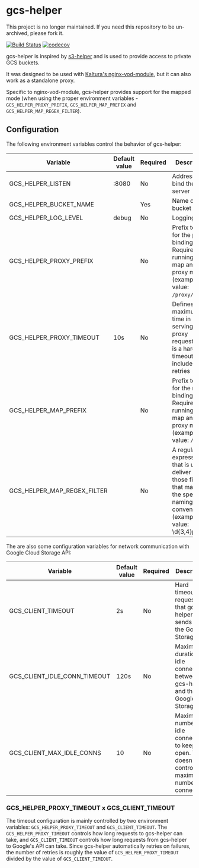 # gcs-helper

This project is no longer maintained. If you need this repository to be un-archived, please fork it.

[![Build Status](https://cloud.drone.io/api/badges/nytimes/gcs-helper/status.svg)](https://cloud.drone.io/nytimes/gcs-helper)
[![codecov](https://codecov.io/gh/nytimes/gcs-helper/branch/master/graph/badge.svg)](https://codecov.io/gh/nytimes/gcs-helper)

gcs-helper is inspired by
[s3-helper](https://github.com/crunchyroll/evs-s3helper) and is used to provide
access to private GCS buckets.

It was designed to be used with [Kaltura's
nginx-vod-module](https://github.com/kaltura/nginx-vod-module), but it can also
work as a standalone proxy.

Specific to nginx-vod-module, gcs-helper provides support for the mapped mode
(when using the proper environment variables - ``GCS_HELPER_PROXY_PREFIX``,
``GCS_HELPER_MAP_PREFIX`` and ``GCS_HELPER_MAP_REGEX_FILTER``).

## Configuration

The following environment variables control the behavior of gcs-helper:

| Variable                         | Default value | Required | Description                                                                                                  |
| -------------------------------- | ------------- | -------- | ----------------------------------------------------------------------------------------------------------------------------------------------------------------------- |
| GCS_HELPER_LISTEN                | :8080         | No       | Address to bind the server                                                                                                                                               |
| GCS_HELPER_BUCKET_NAME           |               | Yes      | Name of the bucket                                                                                                                                                       |
| GCS_HELPER_LOG_LEVEL             | debug         | No       | Logging level                                                                                                                                                           |
| GCS_HELPER_PROXY_PREFIX          |               | No       | Prefix to use for the proxy binding. Required if running in map and proxy modes (example value: ``/proxy/``)                                                        |
| GCS_HELPER_PROXY_TIMEOUT         | 10s           | No       | Defines the maximum time in serving the proxy requests, this is a hard timeout and includes retries                                                                    |
| GCS_HELPER_MAP_PREFIX            |               | No       | Prefix to use for the map binding. Required if running in map and proxy modes (example value: ``/map/``)                                                                |
| GCS_HELPER_MAP_REGEX_FILTER      |               | No       | A regular expression that is used to deliver only those files that match the specified naming convention (example value: \d{3,4}p(\.mp4|[a-z0-9_-]{37}\.(vtt|srt))$) |

The are also some configuration variables for network communication with Google
Cloud Storage API:

| Variable                     | Default value | Required | Description                                                                                                  |
| ---------------------------- | ------------- | -------- | ------------------------------------------------------------------------------------------------------------ |
| GCS_CLIENT_TIMEOUT           | 2s            | No       | Hard timeout on requests that gcs-helper sends to the Google Storage API                                     |
| GCS_CLIENT_IDLE_CONN_TIMEOUT | 120s          | No       | Maximum duration of idle connections between gcs-helper and the Google Storage API                           |
| GCS_CLIENT_MAX_IDLE_CONNS    | 10            | No       | Maximum number of idle connections to keep open. This doesn't control the maximum number of connections      |

### GCS_HELPER_PROXY_TIMEOUT x GCS_CLIENT_TIMEOUT

The timeout configuration is mainly controlled by two environment variables:
``GCS_HELPER_PROXY_TIMEOUT`` and ``GCS_CLIENT_TIMEOUT``. The
``GCS_HELPER_PROXY_TIMEOUT`` controls how long requests to gcs-helper can take,
and ``GCS_CLIENT_TIMEOUT`` controls how long requests from gcs-helper to
Google's API can take. Since gcs-helper automatically retries on failures, the
number of retries is roughly the value of ``GCS_HELPER_PROXY_TIMEOUT`` divided
by the value of ``GCS_CLIENT_TIMEOUT``.
